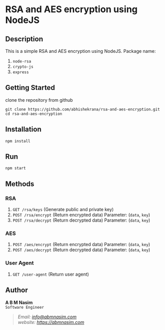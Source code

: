 # RSA and AES encryption using NodeJS

## Description

This is a simple RSA and AES encryption using NodeJS. Package name: 
1. `node-rsa`
2. `crypto-js`
3. `express`

## Getting Started

clone the repository from github
```shell
git clone https://github.com/abhishekrana/rsa-and-aes-encryption.git
cd rsa-and-aes-encryption
```

## Installation

```shell
npm install
```

## Run
```shell
npm start
```

## Methods

### RSA

1. `GET /rsa/keys` (Generate public and private key)
2. `POST /rsa/encrypt` (Return encrypted data) Parameter: (`data`, `key`)
3. `POST /rsa/decrypt` (Return decrypted data) Parameter: (`data`, `key`)

### AES

1. `POST /aes/encrypt` (Return encrypted data) Parameter: (`data`, `key`)
2. `POST /aes/decrypt` (Return decrypted data) Parameter: (`data`, `key`)

### User Agent

1. `GET /user-agent` (Return user agent)

## Author
__A B M Nasim__<br />
`Software Engineer`
>*Email: info@abmnasim.com* <br />
>*website: https://abmnasim.com*
